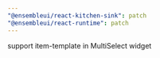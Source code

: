 ```yaml
---
"@ensembleui/react-kitchen-sink": patch
"@ensembleui/react-runtime": patch
---
```


support item-template in MultiSelect widget
